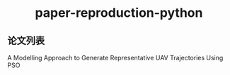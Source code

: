<h1 align="center">paper-reproduction-python</h1>



## 论文列表

A Modelling Approach to Generate Representative UAV Trajectories Using PSO
